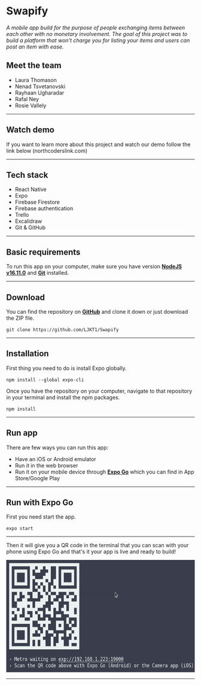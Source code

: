 # Swapify

_A mobile app build for the purpose of people exchanging items between each other with no monetary involvement. The goal of this project was to build a platform that won't charge you for listing your items and users can post an item with ease._

## Meet the team

- Laura Thomason
- Nenad Tsvetanovski
- Rayhaan Ugharadar
- Rafal Ney
- Rosie Vallely

---

## Watch demo

If you want to learn more about this project and watch our demo follow the link below
(northcoderslink.com)

---

## Tech stack

- React Native
- Expo
- Firebase Firestore
- Firebase authentication
- Trello
- Excalidraw
- Git & GitHub

---

## Basic requirements

To run this app on your computer, make sure you have version [**NodeJS v16.11.0**](https://nodejs.org/en/) and [**Git**](https://git-scm.com) installed.

---

## Download

You can find the repository on [**GitHub**](https://github.com/LJKT1/Swapify) and clone it down or just download the ZIP file.

```
git clone https://github.com/LJKT1/Swapify

```

---

## Installation

First thing you need to do is install Expo globally.

```
npm install --global expo-cli
```

Once you have the repository on your computer, navigate to that repository in your terminal and install the npm packages.

```
npm install
```

---

## Run app

There are few ways you can run this app:

- Have an iOS or Android emulator
- Run it in the web browser
- Run it on your mobile device through [**Expo Go**](https://expo.dev/client) which you can find in App Store/Google Play

---

## Run with Expo Go

First you need start the app.

```
expo start
```

---

Then it will give you a QR code in the terminal that you can scan with your phone using Expo Go and that's it your app is live and ready to build!

<img src="images/QR.png" alt="screenshot" width="600" height="300"/>

---
